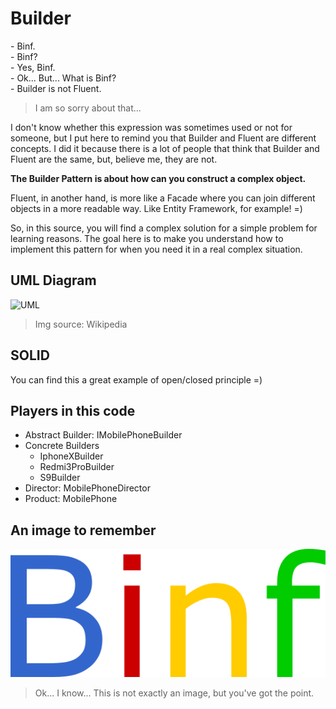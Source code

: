 # Builder
\- Binf.  
\- Binf?  
\- Yes, Binf.  
\- Ok... But... What is Binf?  
\- Builder is not Fluent.

> I am so sorry about that...

I don't know whether this expression was sometimes used or not for someone, but I put here to remind you that Builder and Fluent are different concepts. I did it because there is a lot of people that think that Builder and Fluent are the same, but, believe me, they are not.

**The Builder Pattern is about how can you construct a complex object.**  

Fluent, in another hand, is more like a Facade where you can join different objects in a more readable way. Like Entity Framework, for example! =)

So, in this source, you will find a complex solution for a simple problem for learning reasons. The goal here is to make you understand how to implement this pattern for when you need it in a real complex situation.

## UML Diagram
![UML](https://upload.wikimedia.org/wikipedia/commons/thumb/f/f3/Builder_UML_class_diagram.svg/1400px-Builder_UML_class_diagram.svg.png)

> Img source: Wikipedia

## SOLID
You can find this a great example of open/closed principle =)

## Players in this code
* Abstract Builder: IMobilePhoneBuilder
* Concrete Builders
    * IphoneXBuilder
    * Redmi3ProBuilder
    * S9Builder
* Director: MobilePhoneDirector
* Product: MobilePhone

## An image to remember
![Binf](/.aitr/binf.png)
> Ok... I know... This is not exactly an image, but you've got the point.